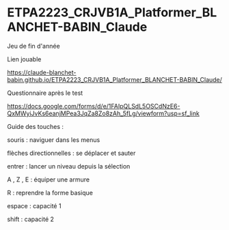 # ETPA2223_CRJVB1A_Platformer_BLANCHET-BABIN_Claude
 Jeu de fin d'année
 
Lien jouable

https://claude-blanchet-babin.github.io/ETPA2223_CRJVB1A_Platformer_BLANCHET-BABIN_Claude/

Questionnaire après le test

https://docs.google.com/forms/d/e/1FAIpQLSdL5OSCdNzE6-QxMWyiJvKs6eanjMPea3JqZa8Zo8zAh_5fLg/viewform?usp=sf_link

Guide des touches :

souris : naviguer dans les menus

flèches directionnelles : se déplacer et sauter

entrer : lancer un niveau depuis la sélection

A , Z , E : équiper une armure

R : reprendre la forme basique

espace : capacité 1

shift : capacité 2
